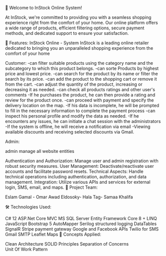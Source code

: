 🛒 Welcome to InStock Online System!

At InStock, we're committed to providing you with a seamless shopping experience right from the comfort of your home. Our online platform offers a wide range of products, efficient filtering options, secure payment methods, and dedicated support to ensure your satisfaction.

🎯 Features:
InStock Online - System
InStock is a leading online retailer dedicated to bringing you an unparalleled shopping experience from the comfort of your home


Customer:
 -can filter suitable products using the category name and the subcategory to which this product belongs.
 -can sorte Products by highest price and lowest price.
 -can search for the product by its name or filter the search by its price.
 -can add the product to the shopping cart or remove it from the cart.
 -can adjust the quantity of the product, increasing or decreasing it as needed.
 -can check all products ratings and other user's comments
 -If he purchases the product, he can then provide a rating and review for the product once.
 -can proceed with payment and specify the delivery location on the map.
 -If his data is incomplete, he will be prompted to fill in the necessary information to complete the payment process
 -can inspect his personal profile and modify the data as needed.
 -If he encounters any issues, he can initiate a chat session with the administrators
 -If the system is offline, he will receive a notification via email
 -Viewing available discounts and receiving selected discounts via Gmail.

Admin:

 admin manage all website entities
 
Authentication and Authorization: Manage user and admin registration with robust security measures.
User Management: Deactivate/reactivate user accounts and facilitate password resets.
Technical Aspects: Handle technical operations including authentication, authorization, and data management.
Integration: Utilize various APIs and services for external login, SMS, email, and maps.
👥 Project Team:

Eslam Gamal -
Omar Awad Eldosoky-
Hala Tag-
Samaa Khalifa


🛠 Technologies Used:

C# 12
ASP.Net Core MVC
MS SQL Server
Entity Framework Core 8 + LINQ
JavaScript
Bootstrap 5
AutoMapper
Serilog structured logging
DataTables
SignalR
Stripe payment gateway
Google and Facebook APIs
Twilio for SMS
Gmail SMTP
Leaflet Maps
📘 Concepts Applied:

Clean Architecture
SOLID Principles
Separation of Concerns
Unit Of Work Pattern
